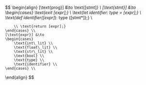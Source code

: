 $$
\begin{align}
    [\text{prog}] &\to \text{[stmt]*} \\
    [\text{stmt}] &\to
    \begin{cases}
        \text{exit [expr];} \\
        \text{let identifier: type = [expr];} \\
        \text{def identifier([expr]*): type \{[stmt*]\};} \\

        \\ \text{return [expr];}
    \end{cases} \\
    [\text{expr}] &\to
    \begin{cases}
        \text{int\_lit} \\
        \text{float\_lit} \\
        \text{str\_lit} \\
        \text{bool} \\
        \text{type} \\
        \text{identifier} \\
    \end{cases} \\
\end{align}
$$